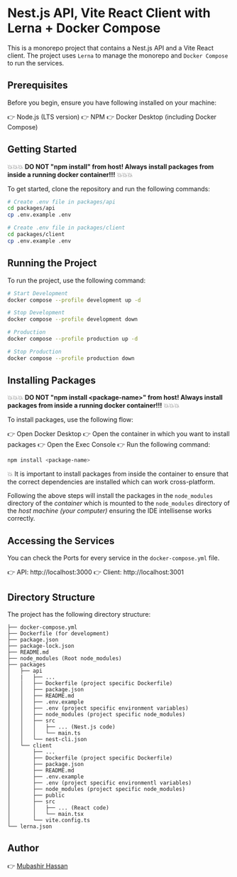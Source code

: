 # Nest.js API, Vite React Client with Lerna + Docker Compose

This is a monorepo project that contains a Nest.js API and a Vite React client. The project uses `Lerna` to manage the monorepo and `Docker Compose` to run the services.

## Prerequisites

Before you begin, ensure you have following installed on your machine:

👉 Node.js (LTS version)
👉 NPM
👉 Docker Desktop (including Docker Compose)

## Getting Started

💥💥💥 **DO NOT "npm install" from host! Always install packages from inside a running docker container!!!** 💥💥💥

To get started, clone the repository and run the following commands:

```bash
# Create .env file in packages/api
cd packages/api
cp .env.example .env

# Create .env file in packages/client
cd packages/client
cp .env.example .env
```

## Running the Project

To run the project, use the following command:

```bash
# Start Development
docker compose --profile development up -d

# Stop Development
docker compose --profile development down

# Production
docker compose --profile production up -d

# Stop Production
docker compose --profile production down
```

## Installing Packages

💥💥💥 **DO NOT "npm install \<package-name\>" from host! Always install packages from inside a running docker container!!!** 💥💥💥

To install packages, use the following flow:

👉 Open Docker Desktop
👉 Open the container in which you want to install packages
👉 Open the Exec Console
👉 Run the following command:

```bash
npm install <package-name>
```

💥 It is important to install packages from inside the container to ensure that the correct dependencies are installed which can work cross-platform.

Following the above steps will install the packages in the `node_modules` directory of the _container_ which is mounted to the `node_modules` directory of the _host machine (your computer)_ ensuring the IDE intellisense works correctly.

## Accessing the Services

You can check the Ports for every service in the `docker-compose.yml` file.

👉 API: http://localhost:3000
👉 Client: http://localhost:3001

## Directory Structure

The project has the following directory structure:

```
├── docker-compose.yml
├── Dockerfile (for development)
├── package.json
├── package-lock.json
├── README.md
├── node_modules (Root node_modules)
├── packages
│   ├── api
│   |   ├── ...
│   │   ├── Dockerfile (project specific Dockerfile)
│   │   ├── package.json
│   │   ├── README.md
│   │   ├── .env.example
│   │   ├── .env (project specific environment variables)
│   │   ├── node_modules (project specific node_modules)
│   │   ├── src
│   │   │   ├── ... (Nest.js code)
│   │   │   └── main.ts
│   │   └── nest-cli.json
│   └── client
│       ├── ...
│       ├── Dockerfile (project specific Dockerfile)
│       ├── package.json
│       ├── README.md
│       ├── .env.example
│       ├── .env (project specific environmentl variables)
│       ├── node_modules (project specific node_modules)
│       ├── public
│       ├── src
│       │   ├── ... (React code)
│       │   └── main.tsx
│       └── vite.config.ts
└── lerna.json
```

## Author

👉 [Mubashir Hassan](https://mhm13.dev)

